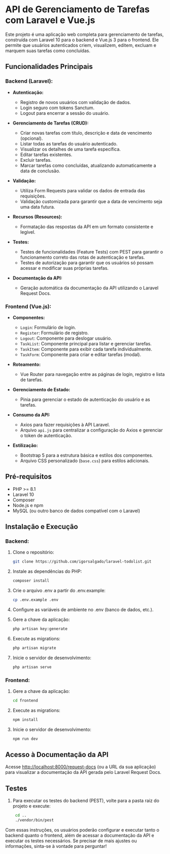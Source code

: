 # API de Gerenciamento de Tarefas com Laravel e Vue.js

Este projeto é uma aplicação web completa para gerenciamento de tarefas, construída com Laravel 10 para o backend e Vue.js 3 para o frontend. Ele permite que usuários autenticados criem, visualizem, editem, excluam e marquem suas tarefas como concluídas.

## Funcionalidades Principais

### Backend (Laravel):

- **Autenticação:**
    - Registro de novos usuários com validação de dados.
    - Login seguro com tokens Sanctum.
    - Logout para encerrar a sessão do usuário.

- **Gerenciamento de Tarefas (CRUD):**
    - Criar novas tarefas com título, descrição e data de vencimento (opcional).
    - Listar todas as tarefas do usuário autenticado.
    - Visualizar os detalhes de uma tarefa específica.
    - Editar tarefas existentes.
    - Excluir tarefas.
    - Marcar tarefas como concluídas, atualizando automaticamente a data de conclusão.

- **Validação:**
    - Utiliza Form Requests para validar os dados de entrada das requisições.
    - Validação customizada para garantir que a data de vencimento seja uma data futura.

- **Recursos (Resources):**
    - Formatação das respostas da API em um formato consistente e legível.

- **Testes:**
    - Testes de funcionalidades (Feature Tests) com PEST para garantir o funcionamento correto das rotas de autenticação e tarefas.
    - Testes de autorização para garantir que os usuários só possam acessar e modificar suas próprias tarefas.

- **Documentação da API:**
    - Geração automática da documentação da API utilizando o Laravel Request Docs.

### Frontend (Vue.js):

- **Componentes:**
    - `Login`: Formulário de login.
    - `Register`: Formulário de registro.
    - `Logout`: Componente para deslogar usuário.
    - `TaskList`: Componente principal para listar e gerenciar tarefas.
    - `TaskItem`: Componente para exibir cada tarefa individualmente.
    - `TaskForm`: Componente para criar e editar tarefas (modal).

- **Roteamento:**
    - Vue Router para navegação entre as páginas de login, registro e lista de tarefas.

- **Gerenciamento de Estado:**
    - Pinia para gerenciar o estado de autenticação do usuário e as tarefas.

- **Consumo da API:**
    - Axios para fazer requisições à API Laravel.
    - Arquivo `api.js` para centralizar a configuração do Axios e gerenciar o token de autenticação.

- **Estilização:**
    - Bootstrap 5 para a estrutura básica e estilos dos componentes.
    - Arquivo CSS personalizado (`base.css`) para estilos adicionais.

## Pré-requisitos

- PHP >= 8.1
- Laravel 10
- Composer
- Node.js e npm
- MySQL (ou outro banco de dados compatível com o Laravel)

## Instalação e Execução

### Backend:

1. Clone o repositório:
   ```bash
   git clone https://github.com/igorsalgado/laravel-todolist.git
   ```
2. Instale as dependências do PHP:
   ```bash
   composer install
   ```

3. Crie o arquivo .env a partir do .env.example:
   ```bash
   cp .env.example .env
   ```

4. Configure as variáveis de ambiente no .env (banco de dados, etc.).

5. Gere a chave da aplicação:
   ```bash
   php artisan key:generate
   ```

6. Execute as migrations:
   ```bash
   php artisan migrate
   ```

7. Inicie o servidor de desenvolvimento:
   ```bash
   php artisan serve
   ```

### Frontend:

1. Gere a chave da aplicação:
   ```bash
   cd frontend
   ```

2. Execute as migrations:
   ```bash
   npm install
   ```

3. Inicie o servidor de desenvolvimento:
   ```bash
   npm run dev
   ```

## Acesso à Documentação da API

Acesse [http://localhost:8000/request-docs](http://localhost:8000/request-docs) (ou a URL da sua aplicação) para visualizar a documentação da API gerada pelo Laravel Request Docs.

## Testes

1. Para executar os testes do backend (PEST), volte para a pasta raiz do projeto e execute:
   ```bash
    cd ..
    ./vendor/bin/pest
   ```

Com essas instruções, os usuários poderão configurar e executar tanto o backend quanto o frontend, além de acessar a documentação da API e executar os testes necessários. Se precisar de mais ajustes ou informações, sinta-se à vontade para perguntar!




